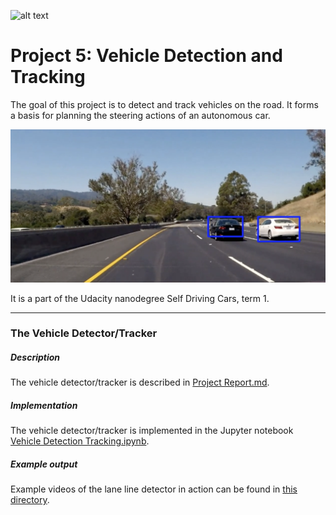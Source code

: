 ![alt text](https://img.shields.io/badge/Course-Udacity--SDC-blue.svg)

# **Project 5: Vehicle Detection and Tracking** 

The goal of this project is to detect and track vehicles on the road. It forms a basis for planning the steering actions of an autonomous car.

![Vehicle tracking](./report_images/vehicle_tracking.png "Vehicle tracking")

It is a part of the Udacity nanodegree Self Driving Cars, term 1. 

---

### The Vehicle Detector/Tracker

##### Description
The vehicle detector/tracker is described in [Project Report.md](./Project_Report.md). 

##### Implementation
The vehicle detector/tracker is implemented in the Jupyter notebook [Vehicle Detection Tracking.ipynb](./Vehicle_Detection_Tracking.ipynb).

##### Example output
Example videos of the lane line detector in action can be found in [this directory](./test_videos_output).